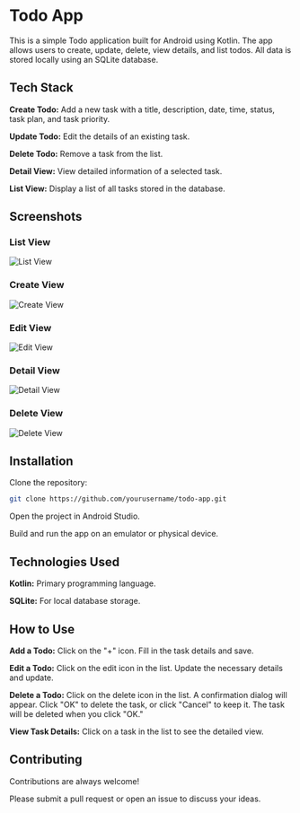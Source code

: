 
# Todo App

This is a simple Todo application built for Android using Kotlin. The app allows users to create, update, delete, view details, and list todos. All data is stored locally using an SQLite database.


## Tech Stack

**Create Todo:** Add a new task with a title, description, date, time, status, task plan, and task priority.

**Update Todo:** Edit the details of an existing task.

**Delete Todo:** Remove a task from the list.

**Detail View:** View detailed information of a selected task.

**List View:** Display a list of all tasks stored in the database.


## Screenshots

### List View
![List View](https://github.com/shwehnin/todo_offline/app/assets/images/todo_list.png)

### Create View
![Create View](https://github.com/shwehnin/todo_offline/app/assets/images/add_todo.png)

### Edit View
![Edit View](https://github.com/shwehnin/todo_offline/app/assets/images/todo_edit.png)

### Detail View
![Detail View](https://github.com/shwehnin/todo_offline/app/assets/images/todo_details.png)

### Delete View
![Delete View](https://github.com/shwehnin/todo_offline/app/assets/images/todo_delete.png)


## Installation

Clone the repository:

```bash
git clone https://github.com/yourusername/todo-app.git
```

Open the project in Android Studio.

Build and run the app on an emulator or physical device.


## Technologies Used

**Kotlin:** Primary programming language.

**SQLite:** For local database storage.


## How to Use

**Add a Todo:** Click on the "+" icon. Fill in the task details and save.

**Edit a Todo:** Click on the edit icon in the list. Update the necessary details and update.

**Delete a Todo:** Click on the delete icon in the list. A confirmation dialog will appear. Click "OK" to delete the task, or click "Cancel" to keep it. The task will be deleted when you click "OK."

**View Task Details:** Click on a task in the list to see the detailed view.


## Contributing

Contributions are always welcome!

Please submit a pull request or open an issue to discuss your ideas.
